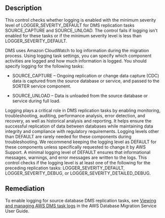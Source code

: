 ## Description

This control checks whether logging is enabled with the minimum severity level of LOGGER_SEVERITY_DEFAULT for DMS replication tasks SOURCE_CAPTURE and SOURCE_UNLOAD. The control fails if logging isn't enabled for these tasks or if the minimum severity level is less than LOGGER_SEVERITY_DEFAULT.

DMS uses Amazon CloudWatch to log information during the migration process. Using logging task settings, you can specify which component activities are logged and how much information is logged. You should specify logging for the following tasks:

- SOURCE_CAPTURE – Ongoing replication or change data capture (CDC) data is captured from the source database or service, and passed to the SORTER service component.

- SOURCE_UNLOAD – Data is unloaded from the source database or service during full load.

Logging plays a critical role in DMS replication tasks by enabling monitoring, troubleshooting, auditing, performance analysis, error detection, and recovery, as well as historical analysis and reporting. It helps ensure the successful replication of data between databases while maintaining data integrity and compliance with regulatory requirements. Logging levels other than DEFAULT are rarely needed for these components during troubleshooting. We recommend keeping the logging level as DEFAULT for these components unless specifically requested to change it by AWS Support. A minimal logging level of DEFAULT ensures that informational messages, warnings, and error messages are written to the logs. This control checks if the logging level is at least one of the following for the preceding replication tasks: LOGGER_SEVERITY_DEFAULT, LOGGER_SEVERITY_DEBUG, or LOGGER_SEVERITY_DETAILED_DEBUG.

## Remediation

To enable logging for source database DMS replication tasks, see [Viewing and managing AWS DMS task logs](https://docs.aws.amazon.com/dms/latest/userguide/CHAP_Monitoring.html#CHAP_Monitoring.ManagingLogs) in the AWS Database Migration Service User Guide.